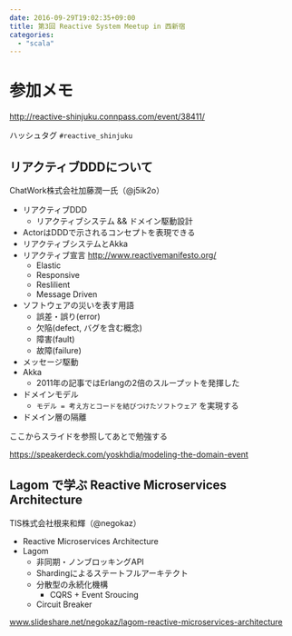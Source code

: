 ```yaml
---
date: 2016-09-29T19:02:35+09:00
title: 第3回 Reactive System Meetup in 西新宿
categories:
  - "scala"
---
```


# 参加メモ

<http://reactive-shinjuku.connpass.com/event/38411/>

ハッシュタグ `#reactive_shinjuku`

## リアクティブDDDについて

ChatWork株式会社加藤潤一氏（@j5ik2o）

- リアクティブDDD
  - リアクティブシステム && ドメイン駆動設計
- ActorはDDDで示されるコンセプトを表現できる
- リアクティブシステムとAkka
- リアクティブ宣言 <http://www.reactivemanifesto.org/>
  - Elastic
  - Responsive
  - Reslilient
  - Message Driven
- ソフトウェアの災いを表す用語
  - 誤差・誤り(error)
  - 欠陥(defect, バグを含む概念)
  - 障害(fault)
  - 故障(failure)
- メッセージ駆動
- Akka
  - 2011年の記事ではErlangの2倍のスループットを発揮した
- ドメインモデル
  - `モデル = 考え方とコードを結びつけたソフトウェア` を実現する
- ドメイン層の隔離

ここからスライドを参照してあとで勉強する

<https://speakerdeck.com/yoskhdia/modeling-the-domain-event>

## Lagom で学ぶ Reactive Microservices Architecture

TIS株式会社根来和輝（@negokaz）

- Reactive Microservices Architecture
- Lagom
  - 非同期・ノンブロッキングAPI
  - Shardingによるステートフルアーキテクト
  - 分散型の永続化機構
    - CQRS + Event Sroucing
  - Circuit Breaker

www.slideshare.net/negokaz/lagom-reactive-microservices-architecture
